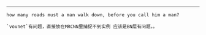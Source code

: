 
-----------------------------
    how many roads must a man walk down, before you call him a man?
    
    `vovnet`有问题，直接放在MRCNN里捕捉不到实例 应该是BN层有问题。。
